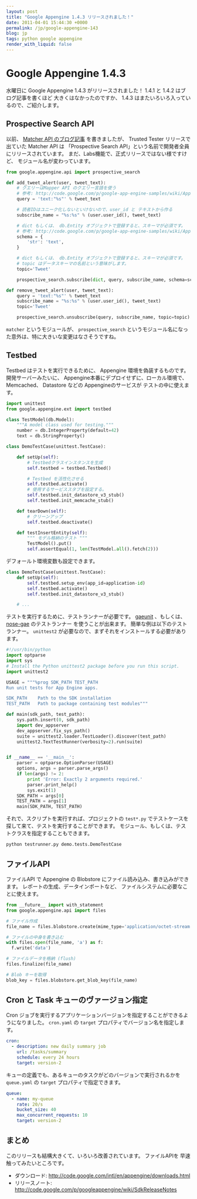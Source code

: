 ```yaml
---
layout: post
title: "Google Appengine 1.4.3 リリースされました！"
date: 2011-04-01 15:44:30 +0000
permalink: /jp/google-appengine-143
blog: jp
tags: python google appengine
render_with_liquid: false
---
```


# Google Appengine 1.4.3

水曜日に Google Appengine 1.4.3 がリリースされました！ 1.4.1 と 1.4.2 はブログ記事を書くほど
大きくはなかったのですか、 1.4.3 はまたいろいろ入っているので、ご紹介します。

## Prospective Search API

以前、 [Matcher API のブログ記事](/jp/appengine-matcher-api) を書きましたが、 Trusted
Tester リリースで出ていた Matcher API は 「Prospective Search
API」という名前で開発者全員にリリースされています。
まだ、Labs機能で、正式リリースではない様ですけど、 モジュール名が変わっています。

```python
from google.appengine.api import prospective_search

def add_tweet_alert(user, tweet_text):
    # クエリーはMapper API のクエリー言語を使う
    # 参考: http://code.google.com/p/google-app-engine-samples/wiki/AppEngineMatcherService#Query_Language
    query = 'text:"%s"' % tweet_text

    # 読者IDはユニーク化しないといけないので、user_id と テキストから作る
    subscribe_name = "%s:%s" % (user.user_id(), tweet_text)

    # dict もしくは、 db.Entity オブジェクトで登録すると、スキーマが必須です。
    # 参考: http://code.google.com/p/google-app-engine-samples/wiki/AppEngineMatcherService#Document_Schema
    schema = {
        'str': 'text',
    }

    # dict もしくは、 db.Entity オブジェクトで登録すると、スキーマが必須です。
    # topic はデータスキーマの名前という意味がします。
    topic='Tweet'

    prospective_search.subscribe(dict, query, subscribe_name, schema=schema, topic=topic)

def remove_tweet_alert(user, tweet_text):
    query = 'text:"%s"' % tweet_text
    subscribe_name = "%s:%s" % (user.user_id(), tweet_text)
    topic='Tweet'

    prospective_search.unsubscribe(query, subscribe_name, topic=topic)
```

`matcher` というモジュールが、 `prospective_search`
というモジュール名になった意外は、特に大きいな変更はなさそうですね。

## Testbed

Testbed はテストを実行できるために、 Appengine 環境を偽装するものです。 開発サーバーみたいに、
Appengine本番にデプロイせずに、ローカル環境で、Memcached、 Datastore などの
Appengineのサービスが テストの中に使えます。

```python
import unittest
from google.appengine.ext import testbed

class TestModel(db.Model):
    """A model class used for testing."""
    number = db.IntegerProperty(default=42)
    text = db.StringProperty()

class DemoTestCase(unittest.TestCase):

    def setUp(self):
        # Testbedクラスインスタンスを生成
        self.testbed = testbed.Testbed()

        # Testbed を活性化させる
        self.testbed.activate()
        # 使用するサービススタブを設定する。
        self.testbed.init_datastore_v3_stub()
        self.testbed.init_memcache_stub()

    def tearDown(self):
        # クリーンアップ
        self.testbed.deactivate()

    def testInsertEntity(self):
        """ モデル格納のテスト """
        TestModel().put()
        self.assertEqual(1, len(TestModel.all().fetch(2)))
```

デフォールト環境変数も設定できます。

```python
class DemoTestCase(unittest.TestCase):
    def setUp(self):
        self.testbed.setup_env(app_id=application-id)
        self.testbed.activate()
        self.testbed.init_datastore_v3_stub()

    # ...
```

テストを実行するために、テストランナーが必要です。 [gaeunit](http://code.google.com/p/gaeunit/)
、もしくは、 [nose-gae](http://code.google.com/p/nose-gae/) のテストランナー
を使うことが出来ます。 簡単な例は以下のテストランナー。 `unittest2`
が必要なので、まずそれをインストールする必要があります。

```python
#!/usr/bin/python
import optparse
import sys
# Install the Python unittest2 package before you run this script.
import unittest2

USAGE = """%prog SDK_PATH TEST_PATH
Run unit tests for App Engine apps.

SDK_PATH    Path to the SDK installation
TEST_PATH   Path to package containing test modules"""

def main(sdk_path, test_path):
    sys.path.insert(0, sdk_path)
    import dev_appserver
    dev_appserver.fix_sys_path()
    suite = unittest2.loader.TestLoader().discover(test_path)
    unittest2.TextTestRunner(verbosity=2).run(suite)


if __name__ == '__main__':
    parser = optparse.OptionParser(USAGE)
    options, args = parser.parse_args()
    if len(args) != 2:
        print 'Error: Exactly 2 arguments required.'
        parser.print_help()
        sys.exit(1)
    SDK_PATH = args[0]
    TEST_PATH = args[1]
    main(SDK_PATH, TEST_PATH)
```

それで、スクリプトを実行すれば、プロジェクトの `test*.py` でテストケースを探して来て、テストを実行することができます。
モジュール、もしくは、テストクラスを指定することもできます。

```shell
python testrunner.py demo.tests.DemoTestCase
```

## ファイルAPI

ファイルAPI で Appengine の Blobstore にファイル読み込み、書き込みができます。 レポートの生成、データインポートなど、
ファイルシステムに必要なことに使えます。

```python
from __future__ import with_statement
from google.appengine.api import files

# ファイル作成
file_name = files.blobstore.create(mime_type='application/octet-stream')

# ファイルの中身を書き込む
with files.open(file_name, 'a') as f:
  f.write('data')

# ファイルデータを格納 (flush)
files.finalize(file_name)

# Blob キーを取得
blob_key = files.blobstore.get_blob_key(file_name)
```

## Cron と Task キューのヴァージョン指定

Cron ジョブを実行するアプリケーションバージョンを指定することができるようになりました。 `cron.yaml` の `target`
プロパティでバージョン名を指定します。

```yaml
cron:
  - description: new daily summary job
    url: /tasks/summary
    schedule: every 24 hours
    target: version-2
```

キューの定義でも、あるキューのタスクがどのバージョンで実行されるかを `queue.yaml` の `target` プロパティで指定できます。

```yaml
queue:
  - name: my-queue
    rate: 20/s
    bucket_size: 40
    max_concurrent_requests: 10
    target: version-2
```

## まとめ

このリリースも結構大きくて、いろいろ改善されています。 ファイルAPIを 早速触ってみたいところです。

- ダウンロード: <http://code.google.com/intl/en/appengine/downloads.html>
- リリースノート:
  <http://code.google.com/p/googleappengine/wiki/SdkReleaseNotes>
